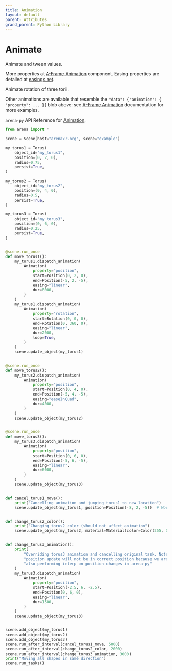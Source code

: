```yaml
---
title: Animation
layout: default
parent: Attributes
grand_parent: Python Library
---
```


# Animate

Animate and tween values.

More properties at <a href='https://aframe.io/docs/1.5.0/components/animation.html'>A-Frame Animation</a> component. Easing properties are detailed at <a href='https://easings.net'>easings.net</a>.

Animate rotation of three torii.

Other animations are available that resemble the `"data": {"animation": { "property": ... }}` blob above: see [A-Frame Animation](https://aframe.io/docs/1.5.0/components/animation.html) documentation for more examples.

`arena-py` API Reference for [Animation](/content/python-api/attributes/animation).

```python
from arena import *

scene = Scene(host="arenaxr.org", scene="example")

my_torus1 = Torus(
    object_id="my_torus1",
    position=(0, 2, 0),
    radius=0.75,
    persist=True,
)

my_torus2 = Torus(
    object_id="my_torus2",
    position=(0, 4, 0),
    radius=0.5,
    persist=True,
)

my_torus3 = Torus(
    object_id="my_torus3",
    position=(0, 6, 0),
    radius=0.25,
    persist=True,
)


@scene.run_once
def move_torus1():
    my_torus1.dispatch_animation(
        Animation(
            property="position",
            start=Position(0, 2, 0),
            end=Position(-5, 2, -5),
            easing="linear",
            dur=8000,
        )
    )
    my_torus1.dispatch_animation(
        Animation(
            property="rotation",
            start=Rotation(0, 0, 0),
            end=Rotation(0, 360, 0),
            easing="linear",
            dur=2000,
            loop=True,
        )
    )
    scene.update_object(my_torus1)


@scene.run_once
def move_torus2():
    my_torus2.dispatch_animation(
        Animation(
            property="position",
            start=Position(0, 4, 0),
            end=Position(-5, 4, -5),
            easing="easeInQuad",
            dur=4000,
        )
    )
    scene.update_object(my_torus2)


@scene.run_once
def move_torus3():
    my_torus3.dispatch_animation(
        Animation(
            property="position",
            start=Position(0, 6, 0),
            end=Position(-5, 6, -5),
            easing="linear",
            dur=6000,
        )
    )
    scene.update_object(my_torus3)


def cancel_torus1_move():
    print("Cancelling animation and jumping torus1 to new location")
    scene.update_object(my_torus1, position=Position(-8, 2, -5))  # Move to new spot


def change_torus2_color():
    print("Changing torus2 color (should not affect animation")
    scene.update_object(my_torus2, material=Material(color=Color(255, 0, 0)))  # Change color to red


def change_torus3_animation():
    print(
        "Overriding torus3 animation and cancelling original task. Note that the "
        "position update will not be in correct position because we are not yet "
        "also performing interp on position changes in arena-py"
    )
    my_torus3.dispatch_animation(
        Animation(
            property="position",
            start=Position(-2.5, 6, -2.5),
            end=Position(0, 6, 0),
            easing="linear",
            dur=1500,
        )
    )
    scene.update_object(my_torus3)


scene.add_object(my_torus1)
scene.add_object(my_torus2)
scene.add_object(my_torus3)
scene.run_after_interval(cancel_torus1_move, 5000)
scene.run_after_interval(change_torus2_color, 2000)
scene.run_after_interval(change_torus3_animation, 3000)
print("Moving all shapes in same direction")
scene.run_tasks()
```
